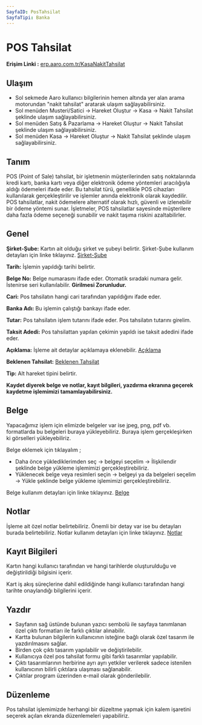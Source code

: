 ```yaml
---
SayfaID: PosTahsilat
SayfaTipi: Banka
---
```


# POS Tahsilat

**Erişim Linki :** [erp.aaro.com.tr/KasaNakitTahsilat](erp.aaro.com.tr/KasaNakitTahsilat)

## Ulaşım

- Sol sekmede Aaro kullanıcı bilgilerinin hemen altında yer alan arama motorundan "nakit tahsilat" aratarak ulaşım sağlayabilirsiniz.
- Sol menüden Musteri/Satici -> Hareket Oluştur -> Kasa -> Nakit Tahsilat şeklinde ulaşım sağlayabilirsiniz. 
- Sol menüden Satış & Pazarlama -> Hareket Oluştur -> Nakit Tahsilat şeklinde ulaşım sağlayabilirsiniz. 
- Sol menüden Kasa -> Hareket Oluştur -> Nakit Tahsilat şeklinde ulaşım sağlayabilirsiniz. 

## Tanım

POS (Point of Sale) tahsilat, bir işletmenin müşterilerinden satış noktalarında kredi kartı, banka kartı veya diğer elektronik ödeme yöntemleri aracılığıyla aldığı ödemeleri ifade eder. 
Bu tahsilat türü, genellikle POS cihazları kullanılarak gerçekleştirilir ve işlemler anında elektronik olarak kaydedilir. 
POS tahsilatlar, nakit ödemelere alternatif olarak hızlı, güvenli ve izlenebilir bir ödeme yöntemi sunar. 
İşletmeler, POS tahsilatlar sayesinde müşterilere daha fazla ödeme seçeneği sunabilir ve nakit taşıma riskini azaltabilirler.

## Genel 

**Şirket-Şube:** Kartın ait olduğu şirket ve şubeyi belirtir. Şirket-Şube kullanım detayları için linke tıklayınız. [Şirket-Şube](../TemelOzellikler/SirketSubeKart.md)

**Tarih:** İşlemin yapıldığı tarihi belirtir.

**Belge No:** Belge numarasını ifade eder. Otomatik sıradaki numara gelir. İstenirse seri kullanılabilir.
**Girilmesi Zorunludur.**

**Cari:** Pos tahsilatın hangi cari tarafından yapıldığını ifade eder. 

**Banka Adı:** Bu işlemin çalıştığı bankayı ifade eder.

**Tutar:** Pos tahsilatın işlem tutarını ifade eder. Pos tahsilatın tutarını girelim.

**Taksit Adedi:** Pos tahsilattan yapılan çekimin yapıldı ise taksit adedini ifade eder.

**Açıklama:** İşleme ait detaylar açıklamaya eklenebilir. [Açıklama](../TemelOzellikler/Aciklama.md)

**Beklenen Tahsilat:** [Beklenen Tahsilat](../TemelOzellikler/BeklenenTahOd.md)

**Tip:** Alt hareket tipini belirtir.

**Kaydet diyerek belge ve notlar, kayıt bilgileri, yazdırma ekranına geçerek kaydetme işlemimizi tamamlayabilirsiniz.**

## Belge

Yapacağımız işlem için elimizde belgeler var ise jpeg, png, pdf vb. formatlarda bu belgeleri buraya yükleyebiliriz.
Buraya işlem gerçekleşirken ki görselleri yükleyebiliriz.

Belge eklemek için tıklayalım ;

- Daha önce yüklediklerimden seç -> belgeyi seçelim -> İlişkilendir şeklinde belge yükleme işlemimizi gerçekleştirebiliriz.
- Yüklenecek belge veya resimleri seçin -> belgeyi ya da belgeleri seçelim -> Yükle şeklinde belge yükleme işlemimizi gerçekleştirebiliriz.

Belge kullanım detayları için linke tıklayınız. [Belge](../TemelOzellikler/Belgeler.md)

## Notlar 

İşleme ait özel notlar belirtebiliriz. 
Önemli bir detay var ise bu detayları burada belirtebiliriz.
Notlar kullanım detayları için linke tıklayınız. [Notlar](../TemelOzellikler/Notlar.md)

## Kayıt Bilgileri

Kartın hangi kullanıcı tarafından ve hangi tarihlerde oluşturulduğu ve değiştirildiği bilgisini içerir.

Kart iş akış süreçlerine dahil edildiğinde hangi kullanıcı tarafından hangi tarihte onaylandığı bilgilerini içerir. 

## Yazdır

- Sayfanın sağ üstünde bulunan yazıcı sembolü ile sayfaya tanımlanan özel çıktı formatları ile farklı çıktılar alınabilir. 
- Kartta bulunan bilgilerin kullanıcının isteğine bağlı olarak özel tasarım ile yazdırılmasını sağlar.
- Birden çok çıktı tasarım yapılabilir ve değiştirilebilir.
- Kullanıcıya özel pos tahsilat formu gibi farklı tasarımlar yapılabilir.
- Çıktı tasarımlarının herbirine ayrı ayrı yetkiler verilerek sadece istenilen kullanıcının bilirli çıktılara ulaşması sağlanabilir.
- Çıktılar program üzerinden e-mail olarak gönderilebilir. 

## Düzenleme 

Pos tahsilat işlemimizde herhangi bir düzeltme yapmak için kalem işaretini seçerek açılan ekranda düzenlemeleri yapabiliriz.

